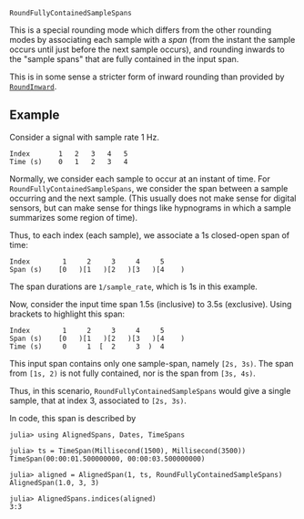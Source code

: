 ```
RoundFullyContainedSampleSpans
```

This is a special rounding mode which differs from the other rounding modes by associating each sample with a *span* (from the instant the sample occurs until just before the next sample occurs), and rounding inwards to the "sample spans" that are fully contained in the input span.

This is in some sense a stricter form of inward rounding than provided by [`RoundInward`](@ref).

## Example

Consider a signal with sample rate 1 Hz.

```
Index       1   2   3   4   5
Time (s)    0   1   2   3   4
```

Normally, we consider each sample to occur at an instant of time. For `RoundFullyContainedSampleSpans`, we consider the span between a sample occurring and the next sample. (This usually does not make sense for digital sensors, but can make sense for things like hypnograms in which a sample summarizes some region of time).

Thus, to each index (each sample), we associate a 1s closed-open span of time:

```
Index        1     2     3     4     5
Span (s)    [0   )[1   )[2   )[3   )[4    )
```

The span durations are `1/sample_rate`, which is 1s in this example.

Now, consider the input time span 1.5s (inclusive) to 3.5s (exclusive). Using brackets to highlight this span:

```
Index        1     2     3     4     5
Span (s)    [0   )[1   )[2   )[3   )[4    )
Time (s)     0     1  [  2     3  )  4
```

This input span contains only one sample-span, namely `[2s, 3s)`. The span from `[1s, 2)` is not fully contained, nor is the span from `[3s, 4s)`.

Thus, in this scenario, `RoundFullyContainedSampleSpans` would give a single sample, that at index 3, associated to `[2s, 3s)`.

In code, this span is described by

```jldoctest RoundFullyContainedSampleSpans
julia> using AlignedSpans, Dates, TimeSpans

julia> ts = TimeSpan(Millisecond(1500), Millisecond(3500))
TimeSpan(00:00:01.500000000, 00:00:03.500000000)

julia> aligned = AlignedSpan(1, ts, RoundFullyContainedSampleSpans)
AlignedSpan(1.0, 3, 3)

julia> AlignedSpans.indices(aligned)
3:3
```
